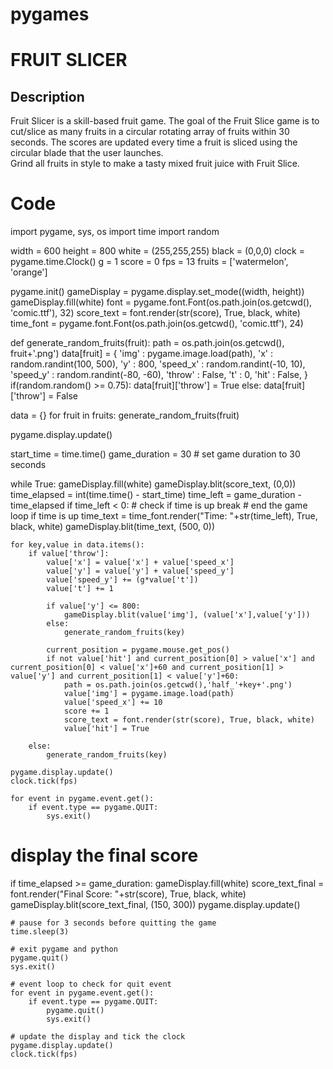 # pygames

# FRUIT SLICER

## Description

Fruit Slicer is a skill-based fruit game. The goal of the Fruit Slice game is to cut/slice as many fruits in a circular rotating array of fruits within 30 seconds. The scores are updated every time a fruit is sliced using the circular blade that the user launches.    
Grind all fruits in style to make a tasty mixed fruit juice with Fruit Slice.

# Code 

import pygame, sys, os
import time
import random

width = 600
height = 800
white = (255,255,255)
black = (0,0,0)
clock = pygame.time.Clock()
g = 1
score = 0
fps = 13
fruits = ['watermelon', 'orange']

pygame.init()
gameDisplay = pygame.display.set_mode((width, height))
gameDisplay.fill(white)
font = pygame.font.Font(os.path.join(os.getcwd(), 'comic.ttf'), 32)
score_text = font.render(str(score), True, black, white)
time_font = pygame.font.Font(os.path.join(os.getcwd(), 'comic.ttf'), 24)

def generate_random_fruits(fruit):
    path = os.path.join(os.getcwd(), fruit+'.png')
    data[fruit] = {
        'img' : pygame.image.load(path),
        'x' : random.randint(100, 500),
        'y' : 800,
        'speed_x' : random.randint(-10, 10),
        'speed_y' : random.randint(-80, -60),
        'throw' : False,
        't' : 0,
        'hit' : False,
    }
    if(random.random() >= 0.75):
        data[fruit]['throw'] = True
    else:
        data[fruit]['throw'] = False

data = {}
for fruit in fruits:
    generate_random_fruits(fruit)

pygame.display.update()

start_time = time.time()
game_duration = 30  # set game duration to 30 seconds

while True:
    gameDisplay.fill(white)
    gameDisplay.blit(score_text, (0,0))
    time_elapsed = int(time.time() - start_time)
    time_left = game_duration - time_elapsed
    if time_left < 0:  # check if time is up
        break  # end the game loop if time is up
    time_text = time_font.render("Time: "+str(time_left), True, black, white)
    gameDisplay.blit(time_text, (500, 0))

    for key,value in data.items():
        if value['throw']:
            value['x'] = value['x'] + value['speed_x']
            value['y'] = value['y'] + value['speed_y']
            value['speed_y'] += (g*value['t'])
            value['t'] += 1

            if value['y'] <= 800:
                gameDisplay.blit(value['img'], (value['x'],value['y']))
            else:
                generate_random_fruits(key)

            current_position = pygame.mouse.get_pos()
            if not value['hit'] and current_position[0] > value['x'] and current_position[0] < value['x']+60 and current_position[1] > value['y'] and current_position[1] < value['y']+60:
                path = os.path.join(os.getcwd(),'half_'+key+'.png')
                value['img'] = pygame.image.load(path)
                value['speed_x'] += 10
                score += 1
                score_text = font.render(str(score), True, black, white)
                value['hit'] = True

        else:
            generate_random_fruits(key)

    pygame.display.update()
    clock.tick(fps)

    for event in pygame.event.get():
        if event.type == pygame.QUIT:
            sys.exit()

# display the final score
if time_elapsed >= game_duration:
    gameDisplay.fill(white)
    score_text_final = font.render("Final Score: "+str(score), True, black, white)
    gameDisplay.blit(score_text_final, (150, 300))
    pygame.display.update()

    # pause for 3 seconds before quitting the game
    time.sleep(3)

    # exit pygame and python
    pygame.quit()
    sys.exit()

    # event loop to check for quit event
    for event in pygame.event.get():
        if event.type == pygame.QUIT:
            pygame.quit()
            sys.exit()

    # update the display and tick the clock
    pygame.display.update()
    clock.tick(fps)

